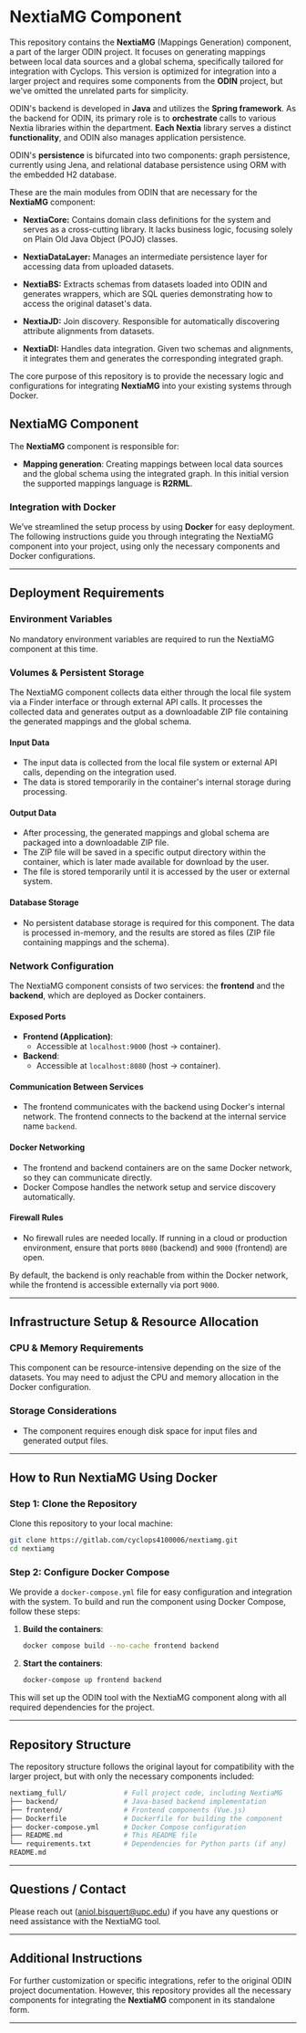 
# NextiaMG Component 

This repository contains the **NextiaMG** (Mappings Generation) component, a part of the larger ODIN project. It focuses on generating mappings between local data sources and a global schema, specifically tailored for integration with Cyclops. This version is optimized for integration into a larger project and requires some components from the **ODIN** project, but we've omitted the unrelated parts for simplicity.

ODIN's backend is developed in **Java** and utilizes the **Spring framework**. As the backend for ODIN, its primary role is to **orchestrate** calls to various Nextia libraries within the department. **Each Nextia** library serves a distinct **functionality**, and ODIN also manages application persistence.

ODIN's **persistence** is bifurcated into two components: graph persistence, currently using Jena, and relational database persistence using ORM with the embedded H2 database.

These are the main modules from ODIN that are necessary for the **NextiaMG** component:
- **NextiaCore:** Contains domain class definitions for the system and serves as a cross-cutting library. It lacks business logic, focusing solely on Plain Old Java Object (POJO) classes.

- **NextiaDataLayer:** Manages an intermediate persistence layer for accessing data from uploaded datasets.

- **NextiaBS:** Extracts schemas from datasets loaded into ODIN and generates wrappers, which are SQL queries demonstrating how to access the original dataset's data.

- **NextiaJD:** Join discovery. Responsible for automatically discovering attribute alignments from datasets.

- **NextiaDI:** Handles data integration. Given two schemas and alignments, it integrates them and generates the corresponding integrated graph.

The core purpose of this repository is to provide the necessary logic and configurations for integrating **NextiaMG** into your existing systems through Docker.

## NextiaMG Component

The **NextiaMG** component is responsible for:
- **Mapping generation**: Creating mappings between local data sources and the global schema using the integrated graph. In this initial version the supported mappings language is **R2RML**.


### Integration with Docker

We’ve streamlined the setup process by using **Docker** for easy deployment. The following instructions guide you through integrating the NextiaMG component into your project, using only the necessary components and Docker configurations.

---

## Deployment Requirements

### Environment Variables
No mandatory environment variables are required to run the NextiaMG component at this time.

### Volumes & Persistent Storage

The NextiaMG component collects data either through the local file system via a Finder interface or through external API calls. It processes the collected data and generates output as a downloadable ZIP file containing the generated mappings and the global schema.

#### Input Data
- The input data is collected from the local file system or external API calls, depending on the integration used.
- The data is stored temporarily in the container's internal storage during processing.

#### Output Data
- After processing, the generated mappings and global schema are packaged into a downloadable ZIP file.
- The ZIP file will be saved in a specific output directory within the container, which is later made available for download by the user.
- The file is stored temporarily until it is accessed by the user or external system.

#### Database Storage
- No persistent database storage is required for this component. The data is processed in-memory, and the results are stored as files (ZIP file containing mappings and the schema).




### Network Configuration

The NextiaMG component consists of two services: the **frontend** and the **backend**, which are deployed as Docker containers.

#### Exposed Ports
- **Frontend (Application)**:
    - Accessible at `localhost:9000` (host → container).
- **Backend**:
    - Accessible at `localhost:8080` (host → container).

#### Communication Between Services
- The frontend communicates with the backend using Docker's internal network. The frontend connects to the backend at the internal service name `backend`.

#### Docker Networking
- The frontend and backend containers are on the same Docker network, so they can communicate directly.
- Docker Compose handles the network setup and service discovery automatically.

#### Firewall Rules
- No firewall rules are needed locally. If running in a cloud or production environment, ensure that ports `8080` (backend) and `9000` (frontend) are open.

By default, the backend is only reachable from within the Docker network, while the frontend is accessible externally via port `9000`.


---

## Infrastructure Setup & Resource Allocation

### CPU & Memory Requirements
This component can be resource-intensive depending on the size of the datasets. You may need to adjust the CPU and memory allocation in the Docker configuration.

### Storage Considerations
- The component requires enough disk space for input files and generated output files.

---

## How to Run NextiaMG Using Docker

### Step 1: Clone the Repository

Clone this repository to your local machine:

```bash
git clone https://gitlab.com/cyclops4100006/nextiamg.git
cd nextiamg
```

### Step 2: Configure Docker Compose

We provide a `docker-compose.yml` file for easy configuration and integration with the system. To build and run the component using Docker Compose, follow these steps:

1. **Build the containers**:

    ```bash
    docker compose build --no-cache frontend backend
    ```

2. **Start the containers**:

    ```bash
    docker-compose up frontend backend
    ```

This will set up the ODIN tool with the NextiaMG component along with all required dependencies for the project.

---

## Repository Structure

The repository structure follows the original layout for compatibility with the larger project, but with only the necessary components included:

```bash
nextiamg_full/              # Full project code, including NextiaMG
├── backend/                # Java-based backend implementation
├── frontend/               # Frontend components (Vue.js)
├── Dockerfile              # Dockerfile for building the component
├── docker-compose.yml      # Docker Compose configuration
├── README.md               # This README file
└── requirements.txt        # Dependencies for Python parts (if any)
README.md
```

---
## Questions / Contact
Please reach out (aniol.bisquert@upc.edu) if you have any questions or need assistance with the NextiaMG tool.

---

## Additional Instructions

For further customization or specific integrations, refer to the original ODIN project documentation. However, this repository provides all the necessary components for integrating the **NextiaMG** component in its standalone form.

---



